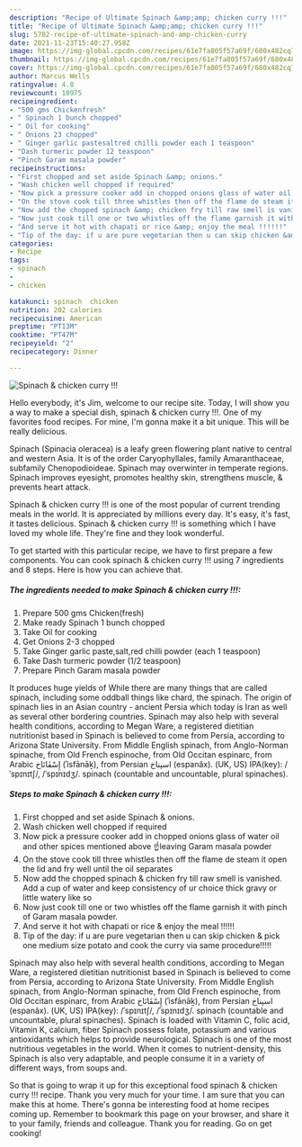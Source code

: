 ```yaml
---
description: "Recipe of Ultimate Spinach &amp;amp; chicken curry !!!"
title: "Recipe of Ultimate Spinach &amp;amp; chicken curry !!!"
slug: 5702-recipe-of-ultimate-spinach-and-amp-chicken-curry
date: 2021-11-23T15:40:27.958Z
image: https://img-global.cpcdn.com/recipes/61e7fa805f57a69f/680x482cq70/spinach-chicken-curry-recipe-main-photo.jpg
thumbnail: https://img-global.cpcdn.com/recipes/61e7fa805f57a69f/680x482cq70/spinach-chicken-curry-recipe-main-photo.jpg
cover: https://img-global.cpcdn.com/recipes/61e7fa805f57a69f/680x482cq70/spinach-chicken-curry-recipe-main-photo.jpg
author: Marcus Wells
ratingvalue: 4.8
reviewcount: 10975
recipeingredient:
- "500 gms Chickenfresh"
- " Spinach 1 bunch chopped"
- " Oil for cooking"
- " Onions 23 chopped"
- " Ginger garlic pastesaltred chilli powder each 1 teaspoon"
- "Dash turmeric powder 12 teaspoon"
- "Pinch Garam masala powder"
recipeinstructions:
- "First chopped and set aside Spinach &amp; onions."
- "Wash chicken well chopped if required"
- "Now pick a pressure cooker add in chopped onions glass of water oil and other spices mentioned above ☝️leaving Garam masala powder"
- "On the stove cook till three whistles then off the flame de steam it open the lid and fry well until the oil separates"
- "Now add the chopped spinach &amp; chicken fry till raw smell is vanished. Add a cup of water and keep consistency of ur choice thick gravy or little watery like so"
- "Now just cook till one or two whistles off the flame garnish it with pinch of Garam masala powder."
- "And serve it hot with chapati or rice &amp; enjoy the meal !!!!!!"
- "Tip of the day: if u are pure vegetarian then u can skip chicken &amp; pick one medium size potato and cook the curry via same procedure!!!!!"
categories:
- Recipe
tags:
- spinach
- 
- chicken

katakunci: spinach  chicken 
nutrition: 202 calories
recipecuisine: American
preptime: "PT13M"
cooktime: "PT47M"
recipeyield: "2"
recipecategory: Dinner

---
```



![Spinach &amp; chicken curry !!!](https://img-global.cpcdn.com/recipes/61e7fa805f57a69f/680x482cq70/spinach-chicken-curry-recipe-main-photo.jpg)

Hello everybody, it's Jim, welcome to our recipe site. Today, I will show you a way to make a special dish, spinach &amp; chicken curry !!!. One of my favorites food recipes. For mine, I'm gonna make it a bit unique. This will be really delicious.

Spinach (Spinacia oleracea) is a leafy green flowering plant native to central and western Asia. It is of the order Caryophyllales, family Amaranthaceae, subfamily Chenopodioideae. Spinach may overwinter in temperate regions. Spinach improves eyesight, promotes healthy skin, strengthens muscle, &amp; prevents heart attack.

Spinach &amp; chicken curry !!! is one of the most popular of current trending meals in the world. It is appreciated by millions every day. It's easy, it's fast, it tastes delicious. Spinach &amp; chicken curry !!! is something which I have loved my whole life. They're fine and they look wonderful.


To get started with this particular recipe, we have to first prepare a few components. You can cook spinach &amp; chicken curry !!! using 7 ingredients and 8 steps. Here is how you can achieve that.

<!--inarticleads1-->

##### The ingredients needed to make Spinach &amp; chicken curry !!!:

1. Prepare 500 gms Chicken(fresh)
1. Make ready  Spinach 1 bunch chopped
1. Take  Oil for cooking
1. Get  Onions 2-3 chopped
1. Take  Ginger garlic paste,salt,red chilli powder (each 1 teaspoon)
1. Take Dash turmeric powder (1/2 teaspoon)
1. Prepare Pinch Garam masala powder


It produces huge yields of While there are many things that are called spinach, including some oddball things like chard, the spinach. The origin of spinach lies in an Asian country - ancient Persia which today is Iran as well as several other bordering countries. Spinach may also help with several health conditions, according to Megan Ware, a registered dietitian nutritionist based in Spinach is believed to come from Persia, according to Arizona State University. From Middle English spinach, from Anglo-Norman spinache, from Old French espinoche, from Old Occitan espinarc, from Arabic إِسْفَانَاخ‎ (ʾisfānāḵ), from Persian اسپناخ‎ (espanâx). (UK, US) IPA(key): /ˈspɪnɪtʃ/, /ˈspɪnɪdʒ/. spinach (countable and uncountable, plural spinaches). 

<!--inarticleads2-->

##### Steps to make Spinach &amp; chicken curry !!!:

1. First chopped and set aside Spinach &amp; onions.
1. Wash chicken well chopped if required
1. Now pick a pressure cooker add in chopped onions glass of water oil and other spices mentioned above ☝️leaving Garam masala powder
1. On the stove cook till three whistles then off the flame de steam it open the lid and fry well until the oil separates
1. Now add the chopped spinach &amp; chicken fry till raw smell is vanished. Add a cup of water and keep consistency of ur choice thick gravy or little watery like so
1. Now just cook till one or two whistles off the flame garnish it with pinch of Garam masala powder.
1. And serve it hot with chapati or rice &amp; enjoy the meal !!!!!!
1. Tip of the day: if u are pure vegetarian then u can skip chicken &amp; pick one medium size potato and cook the curry via same procedure!!!!!


Spinach may also help with several health conditions, according to Megan Ware, a registered dietitian nutritionist based in Spinach is believed to come from Persia, according to Arizona State University. From Middle English spinach, from Anglo-Norman spinache, from Old French espinoche, from Old Occitan espinarc, from Arabic إِسْفَانَاخ‎ (ʾisfānāḵ), from Persian اسپناخ‎ (espanâx). (UK, US) IPA(key): /ˈspɪnɪtʃ/, /ˈspɪnɪdʒ/. spinach (countable and uncountable, plural spinaches). Spinach is loaded with Vitamin C, folic acid, Vitamin K, calcium, fiber Spinach possess folate, potassium and various antioxidants which helps to provide neurological. Spinach is one of the most nutritious vegetables in the world. When it comes to nutrient-density, this Spinach is also very adaptable, and people consume it in a variety of different ways, from soups and. 

So that is going to wrap it up for this exceptional food spinach &amp; chicken curry !!! recipe. Thank you very much for your time. I am sure that you can make this at home. There's gonna be interesting food at home recipes coming up. Remember to bookmark this page on your browser, and share it to your family, friends and colleague. Thank you for reading. Go on get cooking!
